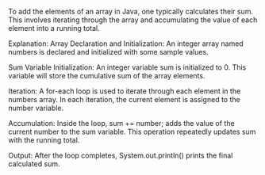 To add the elements of an array in Java, one typically calculates their sum. This involves iterating through the array and accumulating the value of each element into a running total.

Explanation:
Array Declaration and Initialization:
An integer array named numbers is declared and initialized with some sample values.

Sum Variable Initialization:
An integer variable sum is initialized to 0. This variable will store the cumulative sum of the array elements.

Iteration:
A for-each loop is used to iterate through each element in the numbers array. In each iteration, the current element is assigned to the number variable.

Accumulation:
Inside the loop, sum += number; adds the value of the current number to the sum variable. This operation repeatedly updates sum with the running total.

Output:
After the loop completes, System.out.println() prints the final calculated sum.